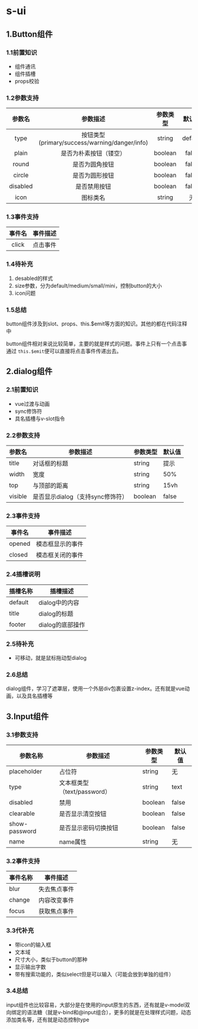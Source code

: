 # s-ui

## 1.Button组件

### 1.1前置知识

* 组件通讯
* 组件插槽
* props校验

### 1.2参数支持

|  参数名  |                   参数描述                   | 参数类型 | 默认值 |
| :------: | :-------------------------------------------: | :------: | :-----: |
|   type   | 按钮类型(primary/success/warning/danger/info) |  string  | default |
|  plain  |            是否为朴素按钮（镂空）            | boolean |  false  |
|  round  |                是否为圆角按钮                | boolean |  false  |
|  circle  |                是否为圆形按钮                | boolean |  false  |
| disabled |                 是否禁用按钮                 | boolean |  false  |
|   icon   |                   图标类名                   |  string  |   无   |

### 1.3事件支持

| 事件名 | 事件描述 |
| :----: | -------- |
| click | 点击事件 |

### 1.4待补充

1. desabled的样式
2. size参数，分为default/medium/small/mini，控制button的大小
3. icon问题

### 1.5总结

button组件涉及到slot、props、this.$emit等方面的知识。其他的都在代码注释中

button组件相对来说比较简单，主要的就是样式的问题。事件上只有一个点击事 通过 `this.$emit`便可以直接将点击事件传递出去。

## 2.dialog组件

### 2.1前置知识

* vue过渡与动画
* sync修饰符
* 具名插槽与v-slot指令

### 2.2参数支持

| 参数名  | 参数描述                         | 参数类型 | 默认值 |
| ------- | -------------------------------- | -------- | ------ |
| title   | 对话框的标题                     | string   | 提示   |
| width   | 宽度                             | string   | 50%    |
| top     | 与顶部的距离                     | string   | 15vh   |
| visible | 是否显示dialog（支持sync修饰符） | boolean  | false  |

### 2.3事件支持

| 事件名 | 事件描述         |
| ------ | ---------------- |
| opened | 模态框显示的事件 |
| closed | 模态框关闭的事件 |

### 2.4插槽说明

| 插槽名称 | 插槽描述         |
| -------- | ---------------- |
| default  | dialog中的内容   |
| title    | dialog的标题     |
| footer   | dialog的底部操作 |

### 2.5待补充

* 可移动，就是鼠标拖动型dialog

### 2.6总结

dialog组件，学习了遮罩层，使用一个外层div包裹设置z-index。还有就是vue动画，以及具名插槽等

## 3.Input组件

### 3.1参数支持

| 参数名称      | 参数描述                    | 参数类型 | 默认值 |
| ------------- | --------------------------- | -------- | ------ |
| placeholder   | 占位符                      | string   | 无     |
| type          | 文本框类型（text/password） | string   | text   |
| disabled      | 禁用                        | boolean  | false  |
| clearable     | 是否显示清空按钮            | boolean  | false  |
| show-password | 是否显示密码切换按钮        | boolean  | false  |
| name          | name属性                    | string   | 无     |

### 3.2事件支持

| 事件名称 | 事件描述     |
| -------- | ------------ |
| blur     | 失去焦点事件 |
| change   | 内容改变事件 |
| focus    | 获取焦点事件 |

### 3.3代补充

* 带icon的输入框
* 文本域
* 尺寸大小，类似于button的那种
* 显示输出字数
* 带有搜索功能的，类似select但是可以输入（可能会放到单独的组件）

### 3.4总结

input组件也比较容易，大部分是在使用的input原生的东西，还有就是v-model双向绑定的语法糖（就是v-bind和@input组合），更多的就是在处理样式问题，动态添加类名等，还有就是动态控制type
